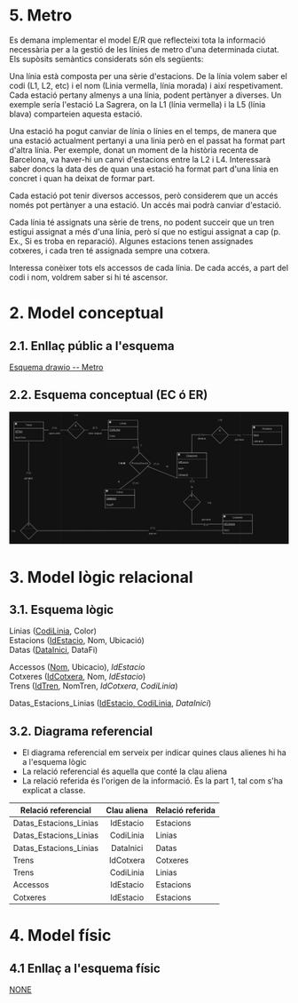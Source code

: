 
# 5. Metro
Es demana implementar el model E/R que reflecteixi tota la informació necessària per a la gestió de les línies de metro d'una determinada ciutat. Els supòsits semàntics considerats són els següents:

Una línia està composta per una sèrie d'estacions. De la línia volem saber el codi (L1, L2, etc) i el nom (Linia vermella, línia morada) i així respetivament.
Cada estació pertany almenys a una línia, podent pertànyer a diverses. Un exemple sería  l'estació La Sagrera, on la L1 (línia vermella) i la L5 (línia blava) comparteien aquesta estació.

Una estació ha pogut canviar de línia o línies en el temps, de manera que una estació actualment pertanyi a una linia però en el passat ha format part d'altra línia. Per exemple, donat un moment de la història recenta de Barcelona, va haver-hi un canvi d'estacions entre la L2 i L4. Interessarà saber doncs la data des de quan una estació ha format part d'una línia en concret i quan ha deixat de formar part.

Cada estació pot tenir diversos accessos, però considerem que un accés només pot pertànyer a una estació.
Un accés mai podrà canviar d'estació.

Cada línia té assignats una sèrie de trens, no podent succeir que un tren estigui assignat a més d'una línia, però sí que no estigui assignat a cap (p. Ex., Si es troba en reparació).
Algunes estacions tenen assignades cotxeres, i cada tren té assignada sempre una cotxera.

Interessa conèixer tots els accessos de cada línia. De cada accés, a part del codi i nom, voldrem saber si hi té ascensor.

# 2. Model conceptual
## 2.1. Enllaç públic a l'esquema
[Esquema drawio -- Metro](https://drive.google.com/file/d/1cxbaEu85zjMPFMeaQie1_R6gMQmA66PN/view?usp=sharing)
## 2.2. Esquema conceptual (EC ó ER)
  ![Esquema drawio -- <Metro>](./5_metro.png)
# 3. Model lògic relacional
## 3.1. Esquema lògic
Linias (<ins>CodiLinia</ins>, Color)\
Estacions (<ins>IdEstacio</ins>, Nom, Ubicació)\
Datas (<ins>DataInici</ins>, DataFi)

Accessos (<ins>Nom</ins>, Ubicacio), *IdEstacio*\
Cotxeres (<ins>IdCotxera</ins>, Nom, *IdEstacio*)\
Trens (<ins>IdTren</ins>, NomTren, *IdCotxera*, *CodiLinia*)


Datas_Estacions_Linias (<ins>IdEstacio, CodiLinia</ins>, *DataInici*)
  

## 3.2. Diagrama referencial

* El diagrama referencial em serveix per indicar quines claus alienes hi ha a l'esquema lògic  
* La relació referencial és aquella que conté la clau aliena  
* La relació referida és l'origen de la informació. És la part 1, tal com s'ha explicat a classe.

Relació referencial|Clau aliena|Relació referida
-|:-:|-
Datas_Estacions_Linias|IdEstacio|Estacions
Datas_Estacions_Linias|CodiLinia|Linias
Datas_Estacions_Linias|DataInici|Datas
Trens|IdCotxera|Cotxeres
Trens|CodiLinia|Linias
Accessos|IdEstacio|Estacions
Cotxeres|IdEstacio|Estacions


# 4. Model físic
## 4.1 Enllaç a l'esquema físic

[NONE](./)
